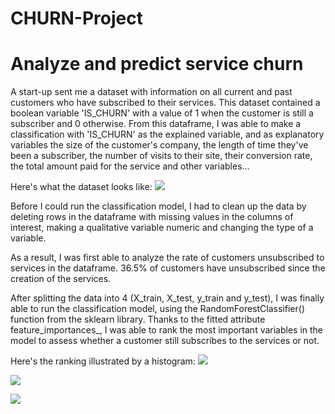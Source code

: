 # CHURN-Project
# Analyze and predict service churn

A start-up sent me a dataset with information on all current and past customers who have subscribed to their services. This dataset contained a boolean variable 'IS_CHURN' with a value of 1 when the customer is still a subscriber and 0 otherwise. 
From this dataframe, I was able to make a classification with 'IS_CHURN' as the explained variable, and as explanatory variables the size of the customer's company, the length of time they've been a subscriber, the number of visits to their site, their conversion rate, the total amount paid for the service and other variables...

Here's what the dataset looks like:
![](https://github.com/Mougly9/CHURN-Project/blob/main/Dataframe%20visualization.png)

Before I could run the classification model, I had to clean up the data by deleting rows in the dataframe with missing values in the columns of interest, making a qualitative variable numeric and changing the type of a variable.

As a result, I was first able to analyze the rate of customers unsubscribed to services in the dataframe. 36.5% of customers have unsubscribed since the creation of the services.

After splitting the data into 4 (X_train, X_test, y_train and y_test), I was finally able to run the classification model, using the RandomForestClassifier() function from the sklearn library. 
Thanks to the fitted attribute feature_importances_, I was able to rank the most important variables in the model to assess whether a customer still subscribes to the services or not.

Here's the ranking illustrated by a histogram:
![](https://github.com/Mougly9/CHURN-Project/blob/main/Ranking%20importance%20bar%20chart.png)

![](https://github.com/Mougly9/CHURN-Project/blob/main/Clients%20churn%20probability.png)

![](https://github.com/Mougly9/CHURN-Project/blob/main/Correlation%20matrix.png)

